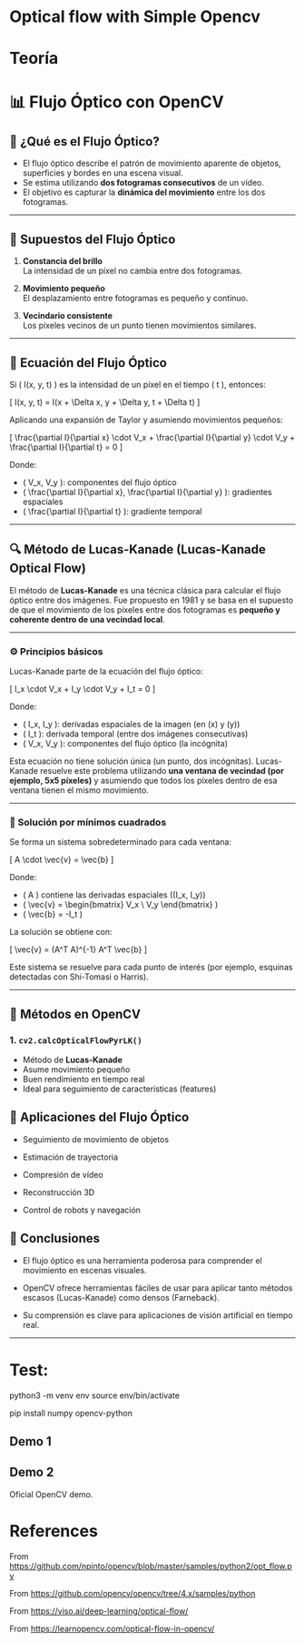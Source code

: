 # Optical flow with Simple Opencv

# Teoría

# 📊 Flujo Óptico con OpenCV

## 🎯 ¿Qué es el Flujo Óptico?

- El flujo óptico describe el patrón de movimiento aparente de objetos, superficies y bordes en una escena visual.
- Se estima utilizando **dos fotogramas consecutivos** de un vídeo.
- El objetivo es capturar la **dinámica del movimiento** entre los dos fotogramas.

---

## 🧠 Supuestos del Flujo Óptico

1. **Constancia del brillo**  
   La intensidad de un píxel no cambia entre dos fotogramas.

2. **Movimiento pequeño**  
   El desplazamiento entre fotogramas es pequeño y continuo.

3. **Vecindario consistente**  
   Los píxeles vecinos de un punto tienen movimientos similares.

---

## 🧮 Ecuación del Flujo Óptico

Si \( I(x, y, t) \) es la intensidad de un píxel en el tiempo \( t \), entonces:

\[
I(x, y, t) = I(x + \Delta x, y + \Delta y, t + \Delta t)
\]

Aplicando una expansión de Taylor y asumiendo movimientos pequeños:

\[
\frac{\partial I}{\partial x} \cdot V_x + \frac{\partial I}{\partial y} \cdot V_y + \frac{\partial I}{\partial t} = 0
\]

Donde:

- \( V_x, V_y \): componentes del flujo óptico
- \( \frac{\partial I}{\partial x}, \frac{\partial I}{\partial y} \): gradientes espaciales
- \( \frac{\partial I}{\partial t} \): gradiente temporal

---

## 🔍 Método de Lucas-Kanade (Lucas-Kanade Optical Flow)

El método de **Lucas-Kanade** es una técnica clásica para calcular el flujo óptico entre dos imágenes. Fue propuesto en 1981 y se basa en el supuesto de que el movimiento de los píxeles entre dos fotogramas es **pequeño y coherente dentro de una vecindad local**.

---

### ⚙️ Principios básicos

Lucas-Kanade parte de la ecuación del flujo óptico:

\[
I_x \cdot V_x + I_y \cdot V_y + I_t = 0
\]

Donde:

- \( I_x, I_y \): derivadas espaciales de la imagen (en \(x\) y \(y\))
- \( I_t \): derivada temporal (entre dos imágenes consecutivas)
- \( V_x, V_y \): componentes del flujo óptico (la incógnita)

Esta ecuación no tiene solución única (un punto, dos incógnitas). Lucas-Kanade resuelve este problema utilizando **una ventana de vecindad (por ejemplo, 5x5 píxeles)** y asumiendo que todos los píxeles dentro de esa ventana tienen el mismo movimiento.

---

### 🧮 Solución por mínimos cuadrados

Se forma un sistema sobredeterminado para cada ventana:

\[
A \cdot \vec{v} = \vec{b}
\]

Donde:

- \( A \) contiene las derivadas espaciales (\(I_x, I_y\))
- \( \vec{v} = \begin{bmatrix} V_x \\ V_y \end{bmatrix} \)
- \( \vec{b} = -I_t \)

La solución se obtiene con:

\[
\vec{v} = (A^T A)^{-1} A^T \vec{b}
\]

Este sistema se resuelve para cada punto de interés (por ejemplo, esquinas detectadas con Shi-Tomasi o Harris).

---


## 🔧 Métodos en OpenCV

### 1. `cv2.calcOpticalFlowPyrLK()`

- Método de **Lucas-Kanade**
- Asume movimiento pequeño
- Buen rendimiento en tiempo real
- Ideal para seguimiento de características (features)


## 🧭 Aplicaciones del Flujo Óptico

- Seguimiento de movimiento de objetos

- Estimación de trayectoria

- Compresión de vídeo

- Reconstrucción 3D

- Control de robots y navegación

## 📌 Conclusiones

- El flujo óptico es una herramienta poderosa para comprender el movimiento en escenas visuales.

- OpenCV ofrece herramientas fáciles de usar para aplicar tanto métodos escasos (Lucas-Kanade) como densos (Farneback).

- Su comprensión es clave para aplicaciones de visión artificial en tiempo real.

---

# Test:

   python3 -m venv env
   source env/bin/activate
 
   pip install numpy opencv-python
 

## Demo 1

## Demo 2 

Oficial OpenCV demo.


# References

From https://github.com/npinto/opencv/blob/master/samples/python2/opt_flow.py

From https://github.com/opencv/opencv/tree/4.x/samples/python

From https://viso.ai/deep-learning/optical-flow/

From https://learnopencv.com/optical-flow-in-opencv/






